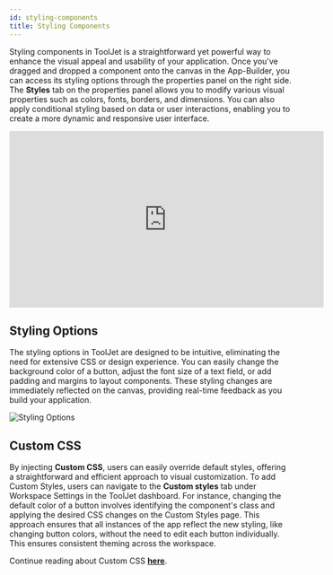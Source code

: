 ```yaml
---
id: styling-components
title: Styling Components
---
```


Styling components in ToolJet is a straightforward yet powerful way to enhance the visual appeal and usability of your application. Once you've dragged and dropped a component onto the canvas in the App-Builder, you can access its styling options through the properties panel on the right side. The **Styles** tab on the properties panel allows you to modify various visual properties such as colors, fonts, borders, and dimensions. You can also apply conditional styling based on data or user interactions, enabling you to create a more dynamic and responsive user interface.

<div class="video-container">
    <iframe width="560" height="315" src="https://www.youtube.com/embed/UGhiRt5kaBI?si=MxGIPixTSVTxXtYS&rel=0" frameborder="0" allow="accelerometer; autoplay; encrypted-media; gyroscope; picture-in-picture" allowfullscreen></iframe>
</div>

<div style={{paddingTop:'24px', paddingBottom:'24px'}}>

## Styling Options
The styling options in ToolJet are designed to be intuitive, eliminating the need for extensive CSS or design experience. You can easily change the background color of a button, adjust the font size of a text field, or add padding and margins to layout components. These styling changes are immediately reflected on the canvas, providing real-time feedback as you build your application. 

<div style={{textAlign: 'center'}}>
    <img className="screenshot-full" src="/img/tooljet-concepts/styling-components/styling-options.gif" alt="Styling Options" />
</div>

</div>

<div style={{paddingTop:'24px', paddingBottom:'24px'}}>

## Custom CSS 
By injecting **Custom CSS**, users can easily override default styles, offering a straightforward and efficient approach to visual customization. To add Custom Styles, users can navigate to the **Custom styles** tab under Workspace Settings in the ToolJet dashboard. For instance, changing the default color of a button involves identifying the component's class and applying the desired CSS changes on the Custom Styles page. This approach ensures that all instances of the app reflect the new styling, like changing button colors, without the need to edit each button individually. This ensures consistent theming across the workspace.

</div>

Continue reading about Custom CSS **[here](/docs/app-builder/customstyles/)**.



